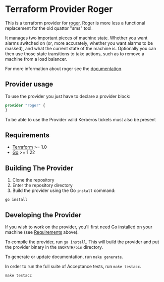 # Terraform Provider Roger

This is a terraform provider for [roger](https://twiki.cern.ch/twiki/bin/view/Main/RogerClient). Roger is more less a functional replacement for the old quattor "sms" tool.

It manages two important pieces of machine state. Whether you want alarms switched on (or, more accurately, whether you want alarms to be masked), and what the current state of the machine is. Optionally you can then use those state transitions to take actions, such as to remove a machine from a load balancer.

For more information about roger see the [documentation](https://twiki.cern.ch/twiki/bin/view/Main/RogerClient)

## Provider usage

To use the provider you just have to declare a provider block:

```terraform
provider "roger" {
}
```

To be able to use the Provider valid Kerberos tickets must also be present

## Requirements

- [Terraform](https://developer.hashicorp.com/terraform/downloads) >= 1.0
- [Go](https://golang.org/doc/install) >= 1.22

## Building The Provider

1. Clone the repository
1. Enter the repository directory
1. Build the provider using the Go `install` command:

```shell
go install
```

## Developing the Provider

If you wish to work on the provider, you'll first need [Go](http://www.golang.org) installed on your machine (see [Requirements](#requirements) above).

To compile the provider, run `go install`. This will build the provider and put the provider binary in the `$GOPATH/bin` directory.

To generate or update documentation, run `make generate`.

In order to run the full suite of Acceptance tests, run `make testacc`.

```shell
make testacc
```
